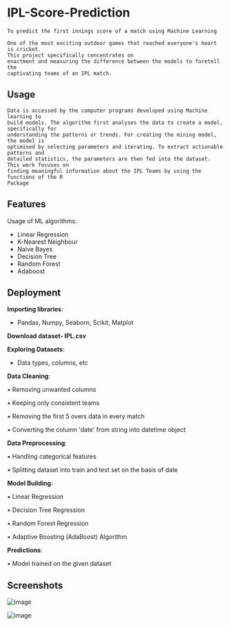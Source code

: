 # IPL-Score-Prediction
```
To predict the first innings score of a match using Machine Learning

One of the most exciting outdoor games that reached everyone's heart is cricket.
This project specifically concentrates on
enactment and measuring the difference between the models to foretell the
captivating teams of an IPL match.
```

## Usage

```
Data is accessed by the computer programs developed using Machine learning to
build models. The algorithm first analyses the data to create a model, specifically for
understanding the patterns or trends. For creating the mining model, the model is
optimised by selecting parameters and iterating. To extract actionable patterns and
detailed statistics, the parameters are then fed into the dataset. This work focuses on
finding meaningful information about the IPL Teams by using the functions of the R
Package

```

## Features

Usage of ML algorithms: 
- Linear Regression
- K-Nearest Neighbour
- Naive Bayes
- Decision Tree
- Random Forest
- Adaboost 

## Deployment

**Importing libraries**:
- Pandas, Numpy, Seaborn, Scikit, Matplot

**Download dataset- IPL.csv**

**Exploring Datasets**:



- Data types, columns, etc

**Data Cleaning**:

• Removing unwanted columns

• Keeping only consistent teams

• Removing the first 5 overs data in every match

• Converting the column 'date' from string into datetime object


**Data Preprocessing**: 

• Handling categorical features

• Splitting dataset into train and test set on the basis of date


**Model Building**:

• Linear Regression

• Decision Tree Regression

• Random Forest Regression

• Adaptive Boosting (AdaBoost) Algorithm

**Predictions**:

• Model trained on the given dataset



## Screenshots

![image](https://user-images.githubusercontent.com/93257735/205217577-c5451eee-497b-4562-9580-f776a34ec8cf.png)

![image](https://user-images.githubusercontent.com/93257735/205217618-0ed4f485-2016-42d0-80e0-a94f2af75d1f.png)
